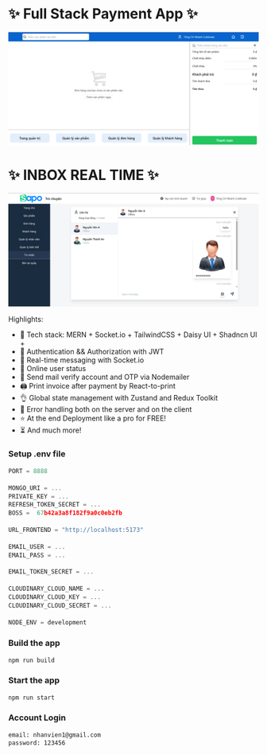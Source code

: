 # ✨ Full Stack Payment App ✨

![Demo App](/frontend/public/afterlogin.png)

# ✨ INBOX REAL TIME ✨

![Demo App](/frontend/public/inboxpage.png)

Highlights:

- 🌟 Tech stack: MERN + Socket.io + TailwindCSS + Daisy UI + Shadncn UI +
- 🎃 Authentication && Authorization with JWT
- 👾 Real-time messaging with Socket.io
- 🚀 Online user status
- 📩 Send mail verify account and OTP via Nodemailer
- 🖨 Print invoice after payment by React-to-print
- 👌 Global state management with Zustand and Redux Toolkit
- 🐞 Error handling both on the server and on the client
- ⭐ At the end Deployment like a pro for FREE!
- ⏳ And much more!

### Setup .env file

```js
PORT = 8888

MONGO_URI = ...
PRIVATE_KEY = ...
REFRESH_TOKEN_SECRET = ...
BOSS =  67b42a3a8f182f9a0c0eb2fb

URL_FRONTEND = "http://localhost:5173"

EMAIL_USER = ...
EMAIL_PASS = ...

EMAIL_TOKEN_SECRET = ...

CLOUDINARY_CLOUD_NAME = ...
CLOUDINARY_CLOUD_KEY = ...
CLOUDINARY_CLOUD_SECRET = ...

NODE_ENV = development


```

### Build the app

```shell
npm run build
```

### Start the app

```shell
npm run start
```

### Account Login

```shell
email: nhanvien1@gmail.com
password: 123456
```
